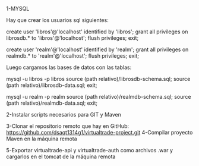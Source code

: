 1-MYSQL

Hay que crear los usuarios sql siguientes:

create user 'libros'@'localhost' identified by 'libros'; grant all privileges on librosdb.* to 'libros'@'localhost'; flush privileges; exit;

create user 'realm'@'localhost' identified by 'realm'; grant all privileges on realmdb.* to 'realm'@'localhost'; flush privileges; exit;

Luego cargamos las bases de datos con las tablas:

mysql -u libros -p libros source (path relativo)/librosdb-schema.sql; source (path relativo)/librosdb-data.sql; exit;

mysql -u realm -p realm source (path relativo)/realmdb-schema.sql; source (path relativo)/realmdb-data.sql; exit;



2-Instalar scripts necesarios para GIT y Maven

3-Clonar el repositorio remoto que hay en GitHub: https://github.com/dsaqt1314g1/virtualtrade-project.git
4-Compilar proyecto Maven en la máquina remota

5-Exportar virtualtrade-api y virtualtrade-auth como archivos .war y cargarlos en el tomcat de la máquina remota
